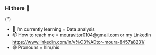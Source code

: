 ### Hi there 👋
('')
- 🌱 I’m currently learning = Data analysis
- 📫 How to reach me = mouravitor0104@gmail.com or my LinkedIn https://www.linkedin.com/in/v%C3%ADtor-moura-8457a8231/
- 😄 Pronouns = him/his

